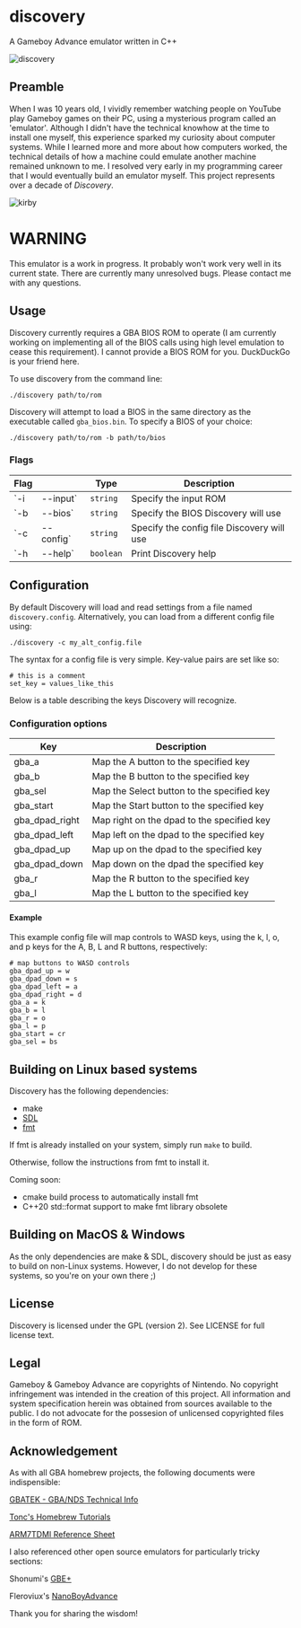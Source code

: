# discovery
A Gameboy Advance emulator written in C++

![discovery](assets/discovery.png)

## Preamble
When I was 10 years old, I vividly remember watching people on YouTube play Gameboy games on their PC, using a mysterious program called an 'emulator'. Although I didn't have the technical knowhow at the time to install one myself, this experience sparked my curiosity about computer systems. While I learned more and more about how computers worked, the technical details of how a machine could emulate another machine remained unknown to me. I resolved very early in my programming career that I would eventually build an emulator myself. This project represents over a decade of *Discovery*.

![kirby](assets/kirby_gameplay.png)

# WARNING
This emulator is a work in progress. It probably won't work very well in its current state. There are currently many unresolved bugs. Please contact me with any questions.

## Usage
Discovery currently requires a GBA BIOS ROM to operate (I am currently working on implementing all of the BIOS calls using high level emulation to cease this requirement). I cannot provide a BIOS ROM for you. DuckDuckGo is your friend here.

To use discovery from the command line:

`./discovery path/to/rom`

Discovery will attempt to load a BIOS in the same directory as the executable called `gba_bios.bin`. To specify a BIOS of your choice:

`./discovery path/to/rom -b path/to/bios`

### Flags

| Flag | | Type | Description|
|----|----|----|----|
`-i | --input` | `string` | Specify the input ROM
`-b | --bios` | `string` | Specify the BIOS Discovery will use
`-c | --config` | `string` | Specify the config file Discovery will use
`-h | --help` | `boolean` | Print Discovery help

## Configuration

By default Discovery will load and read settings from a file named `discovery.config`. Alternatively, you can load from a different config file
using: 

`./discovery -c my_alt_config.file`

The syntax for a config file is very simple. Key-value pairs are set like so:

```
# this is a comment
set_key = values_like_this
```

Below is a table describing the keys Discovery will recognize.

### Configuration options

|Key | Description|
|----|----|
gba_a | Map the A button to the specified key
gba_b | Map the B button to the specified key
gba_sel | Map the Select button to the specified key
gba_start | Map the Start button to the specified key
gba_dpad_right |Map right on the dpad to the specified key
gba_dpad_left | Map left on the dpad to the specified key
gba_dpad_up  | Map up on the dpad to the specified key
gba_dpad_down | Map down on the dpad the specified key
gba_r | Map the R button to the specified key
gba_l | Map the L button to the specified key

#### Example

This example config file will map controls to WASD keys, using the k, l, o, and p 
keys for the A, B, L and R buttons, respectively:

```
# map buttons to WASD controls
gba_dpad_up = w 
gba_dpad_down = s
gba_dpad_left = a
gba_dpad_right = d
gba_a = k
gba_b = l
gba_r = o
gba_l = p
gba_start = cr
gba_sel = bs
```

## Building on Linux based systems
Discovery has the following dependencies:
- make
- [SDL](https://www.libsdl.org)
- [fmt](https://www.github.com/fmtlib/fmt)

If fmt is already installed on your system, simply run `make` to build.

Otherwise, follow the instructions from fmt to install it.

Coming soon:
- cmake build process to automatically install fmt
- C++20 std::format support to make fmt library obsolete 

## Building on MacOS & Windows
As the only dependencies are make & SDL, discovery should be just as easy to build on non-Linux systems. However, I do not develop for these systems, so you're on your own there ;)

## License
Discovery is licensed under the GPL (version 2). See LICENSE for full license text.

## Legal
Gameboy & Gameboy Advance are copyrights of Nintendo. No copyright infringement was intended in the creation of this project. All information and system specification herein was obtained from sources available to the public. I do not advocate for the possesion of unlicensed copyrighted files in the form of ROM.

## Acknowledgement
As with all GBA homebrew projects, the following documents were indispensible:

[GBATEK - GBA/NDS Technical Info](https://problemkaputt.de/gbatek.htm)

[Tonc's Homebrew Tutorials](https://www.coranac.com/tonc/text/toc.htm)

[ARM7TDMI Reference Sheet](https://www.dwedit.org/files/ARM7TDMI.pdf)

I also referenced other open source emulators for particularly tricky sections:

Shonumi's [GBE+](https://github.com/shonumi/gbe-plus/)

Fleroviux's [NanoBoyAdvance](https://github.com/fleroviux/NanoBoyAdvance)

Thank you for sharing the wisdom!
